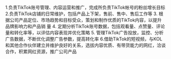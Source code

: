 1.负责TikTok账号管理、内容运营和推广，完成所负责TikTok帐号的粉丝增长目标 2.负责TikTok店铺的日常维护，包括产品上下架，售前、售中、售后工作等 3. 根据公司产品定位、市场趋势和目标受众，策划和制作优质的TikTok内容，以提升品牌影响力和产品销 量 4. 定期分析TikTok账号数据，包括观看量、点赞量、评论量和转化率等，以评估内容表现并优化策略 5. 管理TikTok广告投放，监控、分析广告数据，不断优化调整广告参数，提高转化率 6.借助TikTok的短视频，与KOL和其他合作伙伴建立并维护良好的关系，选拔内容优质、有带货能力的网红，洽谈合作，积累网红资源，推广公司产品

